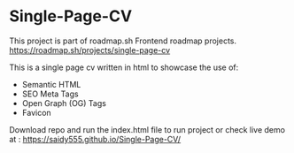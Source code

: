 # Single-Page-CV

This project is part of roadmap.sh Frontend roadmap projects.
https://roadmap.sh/projects/single-page-cv

This is a single page cv written in html to showcase the use of:

- Semantic HTML
- SEO Meta Tags
- Open Graph (OG) Tags
- Favicon

Download repo and run the index.html file to run project or check live demo at :
https://saidy555.github.io/Single-Page-CV/
